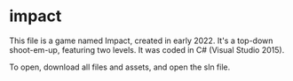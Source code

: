 # impact
This file is a game named Impact, created in early 2022. It's a top-down shoot-em-up, featuring two levels. It was coded in C# (Visual Studio 2015).

To open, download all files and assets, and open the sln file.
